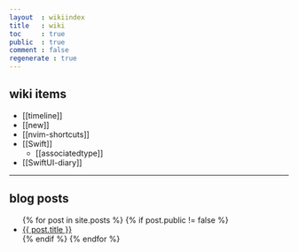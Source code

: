 ```yaml
---
layout  : wikiindex
title   : wiki
toc     : true
public  : true
comment : false
regenerate : true
---
```


## wiki items
* [[timeline]]
* [[new]]
* [[nvim-shortcuts]] 
* [[Swift]]
	* [[associatedtype]]
* [[SwiftUI-diary]]
---

## blog posts
<div>
    <ul>
{% for post in site.posts %}
    {% if post.public != false %}
        <li>
            <a class="post-link" href="{{ post.url | prepend: site.baseurl }}">
                {{ post.title }}
            </a>
        </li>
    {% endif %}
{% endfor %}
    </ul>
</div>

